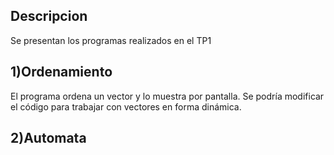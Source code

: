 ﻿Descripcion
-----------

Se presentan los programas realizados en el TP1

1)Ordenamiento
------------

El programa ordena un vector y lo muestra por pantalla.
Se podría modificar el código para trabajar con vectores en forma 
dinámica.

2)Automata
-----------